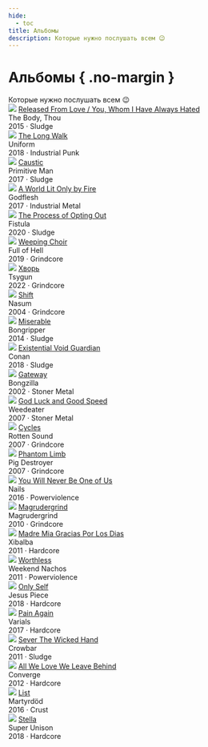```yaml
---
hide:
  - toc
title: Альбомы
description: Которые нужно послушать всем 😉
---
```


# Альбомы { .no-margin }

<div class="mb-4">
Которые нужно послушать всем 😉
</div>


<div class="grid grid-cols-2 lg:grid-cols-4 gap-3">

<div >
    <img  src="the-body-and-thou.png">
    <a href="https://music.yandex.ru/album/8254177" class="font-extrabold underline">Released From Love / You, Whom I Have Always Hated</a>
    <div class="font-semibold">The Body, Thou</div>
    <div class="text-gray-400">2015 <span class="text-gray-300">·</span> Sludge</div>
</div>
<div>
    <img src="uniform.jfif">
    <a href="https://music.yandex.ru/album/6441351" class="text-lg font-extrabold underline">The Long Walk</a>
    <div class="font-semibold">Uniform</div>
    <div class="text-gray-400">2018 <span class="text-gray-300">·</span> Industrial Punk</div>
</div>
<div>
    <img src="primitive-man.jfif">
    <a href="https://music.yandex.ru/album/4560313" class="text-lg font-extrabold underline">Caustic</a>
    <div class="font-semibold">Primitive Man</div>
    <div class="text-gray-400">2017 <span class="text-gray-300">·</span> Sludge</div>
</div>
<div>
    <img src="godflesh.jpg">
    <a href="https://music.youtube.com/playlist?list=OLAK5uy_mOg23W7mtxZ_ju3rDqdfwFDsxPCNVAJN0" class="font-extrabold underline">A World Lit Only by Fire</a>
    <div class="font-semibold">Godflesh</div>
    <div class="text-gray-400">2017 <span class="text-gray-300">·</span> Industrial Metal</div>
</div>


<div>
    <img src="fistula.jpg">
    <a href="https://music.youtube.com/playlist?list=OLAK5uy_k-ayO-aDTb9eTMiamXo-X1PHRuqC7st10" class="font-extrabold underline">The Process of Opting Out</a>
    <div class="font-semibold">Fistula</div>
    <div class="text-gray-400">2020 <span class="text-gray-300">·</span> Sludge</div>
</div>

<div>
    <img src="full-of-hell.jfif">
    <a href="https://music.yandex.ru/album/6839149" class="text-lg font-extrabold underline">Weeping Choir</a>
    <div class="font-semibold">Full of Hell</div>
    <div class="text-gray-400">2019 <span class="text-gray-300">·</span> Grindcore</div>
</div>
<div>
    <img src="tsygun.jfif">
    <a href="https://music.yandex.ru/album/23426419" class="text-lg font-extrabold underline">Хворь</a>
    <div class="font-semibold">Tsygun</div>
    <div class="text-gray-400">2022 <span class="text-gray-300">·</span> Grindcore</div>
</div>

<div>
    <img src="nasum.jfif">
    <a href="https://music.yandex.ru/album/412913" class="text-lg font-extrabold underline">Shift</a>
    <div class="font-semibold">Nasum</div>
    <div class="text-gray-400">2004 <span class="text-gray-300">·</span> Grindcore</div>
</div>

<div>
    <img src="bongripper.jpg">
    <a href="https://music.youtube.com/playlist?list=OLAK5uy_ngNTUK7M6yaylc8xP3ibASLqAIsW1ehjY" class="font-extrabold underline">Miserable</a>
    <div class="font-semibold">Bongripper</div>
    <div class="text-gray-400">2014 <span class="text-gray-300">·</span> Sludge</div>
</div>
<div>
    <img src="conan.jfif">
    <a href="https://music.yandex.ru/album/5540575" class="font-extrabold underline">Existential Void Guardian</a>
    <div class="font-semibold">Conan</div>
    <div class="text-gray-400">2018 <span class="text-gray-300">·</span> Sludge</div>
</div>
<div>
    <img src="bongzilla.jfif">
    <a href="https://music.yandex.ru/album/711127" class="text-lg font-extrabold underline">Gateway</a>
    <div class="font-semibold">Bongzilla</div>
    <div class="text-gray-400">2002 <span class="text-gray-300">·</span> Stoner Metal</div>
</div>
<div>
    <img src="weedeater.jfif">
    <a href="https://music.yandex.ru/album/1682687" class="font-extrabold underline">God Luck and Good Speed</a>
    <div class="font-semibold">Weedeater</div>
    <div class="text-gray-400">2007 <span class="text-gray-300">·</span> Stoner Metal</div>
</div>

<div>
    <img src="rotten-sound.jpg">
    <a href="https://music.youtube.com/playlist?list=OLAK5uy_myF6tb3xKuXNKDK_5e8omb1Y43K3f81W4" class="text-lg font-extrabold underline">Cycles</a>
    <div class="font-semibold">Rotten Sound</div>
    <div class="text-gray-400">2007 <span class="text-gray-300">·</span> Grindcore</div>
</div>
<div>
    <img src="pig-destroyer.jfif">
    <a href="https://music.yandex.ru/album/729949" class="text-lg font-extrabold underline">Phantom Limb</a>
    <div class="font-semibold">Pig Destroyer</div>
    <div class="text-gray-400">2007 <span class="text-gray-300">·</span> Grindcore</div>
</div>
<div>
    <img src="nails.jfif">
    <a href="https://music.yandex.ru/album/7169286" class="font-extrabold underline">You Will Never Be One of Us</a>
    <div class="font-semibold">Nails</div>
    <div class="text-gray-400">2016 <span class="text-gray-300">·</span> Powerviolence</div>
</div>
<div>
    <img src="magrudergrind.jfif">
    <a href="https://music.yandex.ru/album/679857" class="text-lg font-extrabold underline">Magrudergrind</a>
    <div class="font-semibold">Magrudergrind</div>
    <div class="text-gray-400">2010 <span class="text-gray-300">·</span> Grindcore</div>
</div>


<div>
    <img src="xibalba.jfif">
    <a href="https://music.yandex.ru/album/506317" class="font-extrabold underline">Madre Mia Gracias Por Los Dias</a>
    <div class="font-semibold">Xibalba</div>
    <div class="text-gray-400">2011 <span class="text-gray-300">·</span> Hardcore</div>
</div>
<div>
    <img src="weekend-nachos.jfif">
    <a href="https://music.yandex.ru/album/684346" class="text-lg font-extrabold underline">Worthless</a>
    <div class="font-semibold">Weekend Nachos</div>
    <div class="text-gray-400">2011 <span class="text-gray-300">·</span> Powerviolence</div>
</div>
<div>
    <img src="jesus-piece.jfif">
    <a href="https://music.yandex.ru/album/5374436" class="text-lg font-extrabold underline">Only Self</a>
    <div class="font-semibold">Jesus Piece</div>
    <div class="text-gray-400">2018 <span class="text-gray-300">·</span> Hardcore</div>
</div>
<div>
    <img src="varials.jfif">
    <a href="https://music.yandex.ru/album/4599663" class="text-lg font-extrabold underline">Pain Again</a>
    <div class="font-semibold">Varials</div>
    <div class="text-gray-400">2017 <span class="text-gray-300">·</span> Hardcore</div>
</div>


<div>
    <img src="crowbar.jpg">
    <a href="https://music.youtube.com/playlist?list=OLAK5uy_l2-ywXGsnP6DnTIkRPsZKVb6-drlp3zwQ" class="font-extrabold underline">Sever The Wicked Hand</a>
    <div class="font-semibold">Crowbar</div>
    <div class="text-gray-400">2011 <span class="text-gray-300">·</span> Sludge</div>
</div>
<div>
    <img src="converge.jfif">
    <a href="https://music.yandex.ru/album/586963" class="font-extrabold underline">All We Love We Leave Behind</a>
    <div class="font-semibold">Converge</div>
    <div class="text-gray-400">2012 <span class="text-gray-300">·</span> Hardcore</div>
</div>
<div>
    <img src="martyrdod.jfif">
    <a href="https://music.yandex.ru/album/3896990" class="text-lg font-extrabold underline">List</a>
    <div class="font-semibold">Martyrdöd</div>
    <div class="text-gray-400">2016 <span class="text-gray-300">·</span> Crust</div>
</div>
<div>
    <img src="super-unison.jfif">
    <a href="https://music.yandex.ru/album/6929167" class="text-lg font-extrabold underline">Stella</a>
    <div class="font-semibold">Super Unison</div>
    <div class="text-gray-400">2018 <span class="text-gray-300">·</span> Hardcore</div>
</div>

</div>